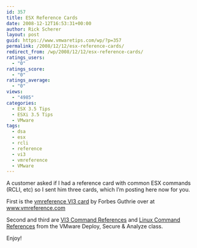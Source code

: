 ```yaml
---
id: 357
title: ESX Reference Cards
date: 2008-12-12T16:53:31+00:00
author: Rick Scherer
layout: post
guid: https://www.vmwaretips.com/wp/?p=357
permalink: /2008/12/12/esx-reference-cards/
redirect_from: /wp/2008/12/12/esx-reference-cards/
ratings_users:
  - "0"
ratings_score:
  - "0"
ratings_average:
  - "0"
views:
  - "4985"
categories:
  - ESX 3.5 Tips
  - ESXi 3.5 Tips
  - VMware
tags:
  - dsa
  - esx
  - rcli
  - reference
  - vi3
  - vmreference
  - VMware
---
```

A customer asked if I had a reference card with common ESX commands (RCLI, etc) so I sent him three cards, which I&#8217;m posting here now for you.

First is the [vmreference VI3 card](https://www.vmwaretips.com/wp/wp-content/uploads/2008/12/vmreferencevi3card121.pdf) by Forbes Guthrie over at <a href="http://www.vmreference.com" target="_blank">www.vmreference.com</a>

Second and third are [VI3 Command References](https://www.vmwaretips.com/wp/wp-content/uploads/2008/12/edu-vi3dsa-ja2-vi3commandref.pdf) and [Linux Command References](https://www.vmwaretips.com/wp/wp-content/uploads/2008/12/edu-vi3dsa-ja1-linuxcommandref.pdf) from the VMware Deploy, Secure & Analyze class.

Enjoy!